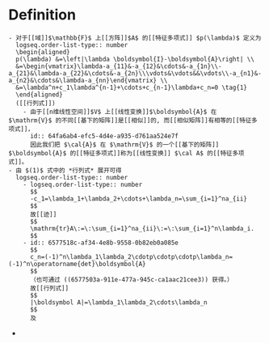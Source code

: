 # Definition
	- 对于[[域]]$\mathbb{F}$ 上[[方阵]]$A$ 的[[特征多项式]] $p(\lambda)$ 定义为 
	  logseq.order-list-type:: number
	  \begin{aligned}
	  p(\lambda) &=\left|\lambda \boldsymbol{I}-\boldsymbol{A}\right| \\
	  &=\begin{vmatrix}\lambda-a_{11}&-a_{12}&\cdots&-a_{1n}\\-a_{21}&\lambda-a_{22}&\cdots&-a_{2n}\\\vdots&\vdots&&\vdots\\-a_{n1}&-a_{n2}&\cdots&\lambda-a_{nn}\end{vmatrix} \\
	  &=\lambda^n+c_1\lambda^{n-1}+\cdots+c_{n-1}\lambda+c_n=0 \tag{1}
	  \end{aligned}
	  ([[行列式]])
		- 由于[[n维线性空间]]$V$ 上[[线性变换]]$\boldsymbol{A}$ 在 $\mathrm{V}$ 的不同[[基下的矩阵]]是[[相似]]的, 而[[相似矩阵]]有相等的[[特征多项式]]，
		  id:: 64fa6ab4-efc5-4d4e-a935-d761aa524e7f
		  因此我们把 $\cal{A}$ 在 $\mathrm{V}$ 的一个[[基下的矩阵]] $\boldsymbol{A}$ 的[[特征多项式]]称为[[线性变换]] $\cal A$ 的[[特征多项式]]。
	- 由 $(1)$ 式中的 *行列式* 展开可得
	  logseq.order-list-type:: number
		- logseq.order-list-type:: number
		  $$
		  -c_1=\lambda_1+\lambda_2+\cdots+\lambda_n=\sum_{i=1}^na_{ii}
		  $$
		  故[[迹]]
		  $$
		  \mathrm{tr}A\:=\:\sum_{i=1}^na_{ii}\:=\:\sum_{i=1}^n\lambda_i.
		  $$
		- id:: 6577518c-af34-4e8b-9558-0b82eb0a085e
		  $$
		  c_n=(-1)^n\lambda_1\lambda_2\cdotp\cdotp\cdotp\lambda_n=(-1)^n\operatorname{det}\boldsymbol{A}
		  $$
		  （也可通过 ((6577503a-911e-477a-945c-ca1aac21cee3)) 获得。）
		  故[[行列式]]
		  $$
		  |\boldsymbol A|=\lambda_1\lambda_2\cdots\lambda_n
		  $$
		  及
-
